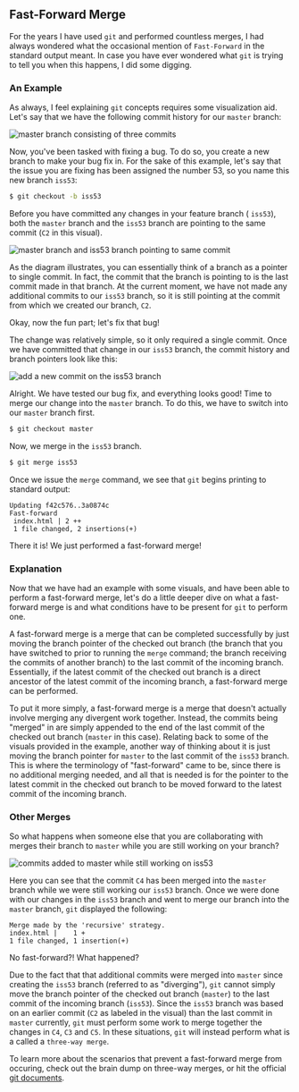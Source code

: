 ## Fast-Forward Merge

For the years I have used `git` and performed countless merges, I had always wondered what the occasional mention of `Fast-Forward` in the standard output meant. In case you have ever wondered what `git` is trying to tell you when this happens, I did some digging.

### An Example

As always, I feel explaining `git` concepts requires some visualization aid. Let's say that we have the following commit history for our `master` branch:

![master branch consisting of three commits](https://git-scm.com/book/en/v2/images/basic-branching-1.png "Simple commit history.")

Now, you've been tasked with fixing a bug. To do so, you create a new branch to make your bug fix in. For the sake of this example, let's say that the issue you are fixing has been assigned the number 53, so you name this new branch `iss53`:

```bash
$ git checkout -b iss53
```

Before you have committed any changes in your feature branch (  `iss53`), both the `master` branch and the `iss53` branch are pointing to the same commit (`C2` in this visual).

![master branch and iss53 branch pointing to same commit](https://git-scm.com/book/en/v2/images/basic-branching-2.png "Creating a new branch pointer.")

As the diagram illustrates, you can essentially think of a branch as a pointer to single commit. In fact, the commit that the branch is pointing to is the last commit made in that branch. At the current moment, we have not made any additional commits to our `iss53` branch, so it is still pointing at the commit from which we created our branch, `C2`.

Okay, now the fun part; let's fix that bug!

The change was relatively simple, so it only required a single commit. Once we have committed that change in our `iss53` branch, the commit history and branch pointers look like this:

![add a new commit on the iss53 branch](https://git-scm.com/book/en/v2/images/basic-branching-3.png "Branch iss53 moved forward with new commit.")

Alright. We have tested our bug fix, and everything looks good! Time to merge our change into the `master` branch. To do this, we have to switch into our `master` branch first.

```bash
$ git checkout master
```

Now, we merge in the `iss53` branch.

```bash
$ git merge iss53
```

Once we issue the `merge` command, we see that `git` begins printing to standard output:

```
Updating f42c576..3a0874c
Fast-forward
 index.html | 2 ++
 1 file changed, 2 insertions(+)
```

There it is! We just performed a fast-forward merge!

### Explanation

Now that we have had an example with some visuals, and have been able to perform a fast-forward merge, let's do a little deeper dive on what a fast-forward merge is and what conditions have to be present for `git` to perform one.

A fast-forward merge is a merge that can be completed successfully by just moving the branch pointer of the checked out branch (the branch that you have switched to prior to running the `merge` command; the branch receiving the commits of another branch) to the last commit of the incoming branch. Essentially, if the latest commit of the checked out branch is a direct ancestor of the latest commit of the incoming branch, a fast-forward merge can be performed.

To put it more simply, a fast-forward merge is a merge that doesn't actually involve merging any divergent work together. Instead, the commits being "merged" in are simply appended to the end of the last commit of the checked out branch (`master` in this case). Relating back to some of the visuals provided in the example, another way of thinking about it is just moving the branch pointer for `master` to the last commit of the `iss53` branch. This is where the terminology of "fast-forward" came to be, since there is no additional merging needed, and all that is needed is for the pointer to the latest commit in the checked out branch to be moved forward to the latest commit of the incoming branch.

### Other Merges

So what happens when someone else that you are collaborating with merges their branch to `master` while you are still working on your branch?

![commits added to master while still working on iss53](https://git-scm.com/book/en/v2/images/basic-branching-6.png "Diverged work added to master while working on iss53.")

Here you can see that the commit `C4` has been merged into the `master` branch while we were still working our `iss53` branch. Once we were done with our changes in the `iss53` branch and went to merge our branch into the `master` branch, `git` displayed the following:

```
Merge made by the 'recursive' strategy.
index.html |    1 +
1 file changed, 1 insertion(+)
```

No fast-forward?! What happened?

Due to the fact that that additional commits were merged into `master` since creating the `iss53` branch (referred to as "diverging"), `git` cannot simply move the branch pointer of the checked out branch (`master`) to the last commit of the incoming branch (`iss53`). Since the `iss53` branch was based on an earlier commit (`C2` as labeled in the visual) than the last commit in `master` currently, `git` must perform some work to merge together the changes in `C4`, `C3` and `C5`. In these situations, `git` will instead perform what is a called a `three-way merge`.

To learn more about the scenarios that prevent a fast-forward merge from occuring, check out the brain dump on three-way merges, or hit the official [git documents](https://git-scm.com/book/en/v2/Git-Branching-Basic-Branching-and-Merging).
